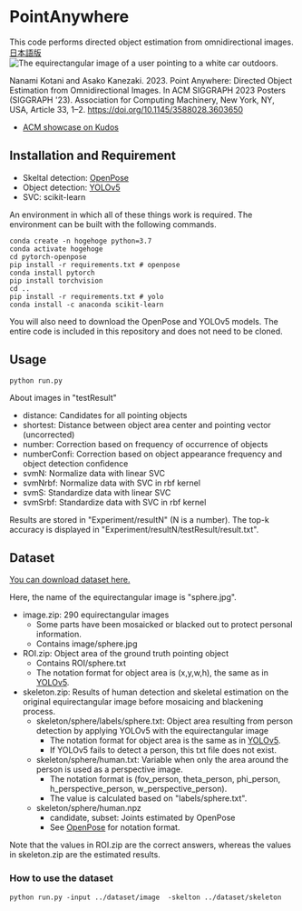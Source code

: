 PointAnywhere
====
This code performs directed object estimation from omnidirectional images. [日本語版](README_ja.md)
![The equirectangular image of a user pointing to a white car outdoors.](Experiment/result/testResult/svmS/R0010498_top5.jpg "A Successful example")

Nanami Kotani and Asako Kanezaki. 2023. Point Anywhere: Directed Object Estimation from Omnidirectional Images. In ACM SIGGRAPH 2023 Posters (SIGGRAPH '23). Association for Computing Machinery, New York, NY, USA, Article 33, 1–2. https://doi.org/10.1145/3588028.3603650
* [ACM showcase on Kudos](https://link.growkudos.com/1cvv7ucfim8)

## Installation and Requirement
* Skeltal detection: [OpenPose](https://github.com/Hzzone/pytorch-openpose)
* Object detection: [YOLOv5](https://github.com/ultralytics/yolov5)
* SVC: scikit-learn

An environment in which all of these things work is required. The environment can be built with the following commands.
```
conda create -n hogehoge python=3.7
conda activate hogehoge
cd pytorch-openpose
pip install -r requirements.txt # openpose
conda install pytorch
pip install torchvision
cd ..
pip install -r requirements.txt # yolo
conda install -c anaconda scikit-learn
```

You will also need to download the OpenPose and YOLOv5 models. The entire code is included in this repository and does not need to be cloned.

## Usage
```
python run.py
```
About images in "testResult"
* distance: Candidates for all pointing objects
* shortest: Distance between object area center and pointing vector (uncorrected)
* number: Correction based on frequency of occurrence of objects
* numberConfi: Correction based on object appearance frequency and object detection confidence
* svmN: Normalize data with linear SVC
* svmNrbf: Normalize data with SVC in rbf kernel
* svmS: Standardize data with linear SVC
* svmSrbf: Standardize data with SVC in rbf kernel

Results are stored in "Experiment/resultN" (N is a number).
The top-k accuracy is displayed in "Experiment/resultN/testResult/result.txt".

## Dataset
[You can download dataset here.](https://drive.google.com/drive/folders/17BXn-vFv390EeBbiVqhUBWeIOnqt3th0)

Here, the name of the equirectangular image is "sphere.jpg".
* image.zip: 290 equirectangular images
    * Some parts have been mosaicked or blacked out to protect personal information.
    * Contains image/sphere.jpg
* ROI.zip: Object area of the ground truth pointing object
    * Contains ROI/sphere.txt
    * The notation format for object area is (x,y,w,h), the same as in [YOLOv5](https://github.com/ultralytics/yolov5).
* skeleton.zip: Results of human detection and skeletal estimation on the original equirectangular image before mosaicing and blackening process.
    * skeleton/sphere/labels/sphere.txt: Object area resulting from person detection by applying YOLOv5 with the equirectangular image
        * The notation format for object area is the same as in [YOLOv5](https://github.com/ultralytics/yolov5).
        * If YOLOv5 fails to detect a person, this txt file does not exist.
    * skeleton/sphere/human.txt: Variable when only the area around the person is used as a perspective image.
        * The notation format is (fov_person, theta_person, phi_person, h_perspective_person, w_perspective_person).
        * The value is calculated based on "labels/sphere.txt".
    * skeleton/sphere/human.npz
        * candidate, subset: Joints estimated by OpenPose
        * See [OpenPose](https://github.com/Hzzone/pytorch-openpose) for notation format.

Note that the values in ROI.zip are the correct answers, whereas the values in skeleton.zip are the estimated results.

### How to use the dataset
```
python run.py -input ../dataset/image  -skelton ../dataset/skeleton
```
